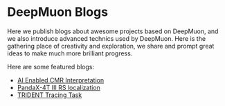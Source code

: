 # DeepMuon Blogs

Here we publish blogs about awesome projects based on DeepMuon, and we also introduce advanced technics used by DeepMuon. Here is the gathering place of creativity and exploration, we share and prompt great ideas to make much more brilliant progress.

Here are some featured blogs:

- [AI Enabled CMR Interpretation](cmr_vst/cmr_vst.md)
- [PandaX-4T III RS localization](pandax/pandax.md)
- [TRIDENT Tracing Task](trident/trident.md)
